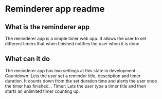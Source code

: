 # Reminderer app readme

## What is the reminderer app

The reminderer app is a simple timer web app. It allows the user to set different timers that when finished notifies the user when it is done.

## What can it do

The reminderer app has two settings at this state in development:
. Countdown: Lets the user set a reminder title, description and timer duration. It counts down from the set duration time and alerts the user once the timer has finished.
. Timer: Lets the user type a timer title and then starts an unlimited timer counting up.
